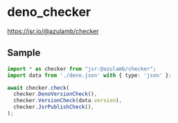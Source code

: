 # deno_checker

https://jsr.io/@azulamb/checker

## Sample

```ts
import * as checker from "jsr:@azulamb/checker";
import data from './deno.json' with { type: 'json' };

await checker.check(
  checker.DenoVersionCheck(),
  checker.VersionCheck(data.version),
  checker.JsrPublishCheck(),
);
```
